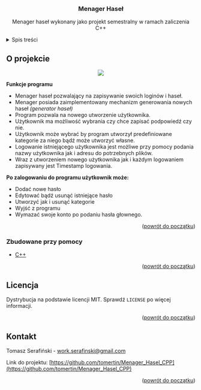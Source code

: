 <div id="top"></div>


<!-- PROJECT LOGO -->
<br />
<div align="center">
  <a href="https://github.com/tomertin/Menager_Hasel_CPP">
  </a>

<h3 align="center">Menager Haseł </h3>

  <p align="center">
    Menager haseł wykonany jako projekt semestralny w ramach zaliczenia C++
  </p>
</div>



<!-- TABLE OF CONTENTS -->
<details>
  <summary>Spis treści</summary>
  <ol>
    <li>
      <a href="#o-projekcie">O projekcie</a>
      <ul>
        <li><a href="#zbudowane-przy-pomocy">Zbudowane przy pomocy</a></li>
      </ul>
    </li>
    <li><a href="#licencja">Licencja</a></li>
    <li><a href="#kontakt">Kontakt</a></li>
  </ol>
</details>



<!-- ABOUT THE PROJECT -->
## O projekcie

<p align="center">
<img src="https://user-images.githubusercontent.com/88508650/176308028-5b6c0837-87da-4159-9390-5823a3add079.png">
</p>

**Funkcje programu**
- Menager haseł pozwalający na zapisywanie swoich loginów i haseł.
- Menager posiada zaimplementowany mechanizm generowania nowych haseł *(generator haseł)*
- Program pozwala na nowego utworzenie użytkownika.
- Użytkownik ma możliwość wybrania czy chce zapisać podpowiedź czy nie.
- Użytkownik może wybrać by program utworzył predefiniowane kategorie za niego bądź może utworzyć własne.
- Logowanie istniejącego użytkownika jest możliwe przy pomocy podania nazwy użytkownika jak i adresu do potrzebnych plików.
- Wraz z utworzeniem nowego użytkownika jak i każdym logowaniem zapisywany jest Timestamp logowania.

**Po zalogowaniu do programu użytkownik może:**
- Dodać nowe hasło
- Edytować bądź usunąć istniejące hasło
- Utworzyć jak i usunąć kategorie
- Wyjść z programu
- Wymazać swoje konto po podaniu hasła głownego.

<p align="right">(<a href="#top">powrót do początku</a>)</p>



### Zbudowane przy pomocy

* [C++](https://cplusplus.com/)

<p align="right">(<a href="#top">powrót do początku</a>)</p>


<!-- LICENSE -->
## Licencja

Dystrybucja na podstawie licencji MIT. Sprawdź `LICENSE` po więcej informacji.

<p align="right">(<a href="#top">powrót do początku</a>)</p>



<!-- CONTACT -->
## Kontakt

Tomasz Serafiński - work.serafinski@gmail.com

Link do projektu: [https://github.com/tomertin/Menager_Hasel_CPP](https://github.com/tomertin/Menager_Hasel_CPP)

<p align="right">(<a href="#top">powrót do początku</a>)</p>
